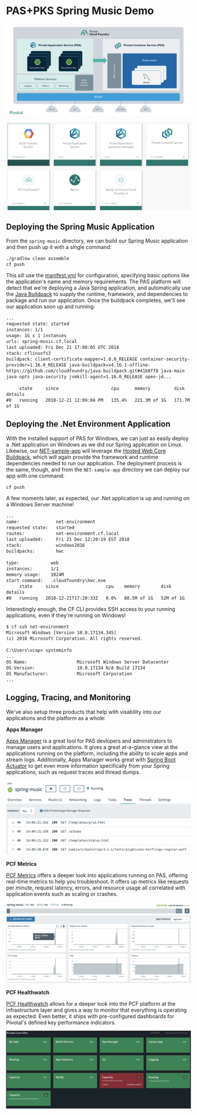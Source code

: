 PAS+PKS Spring Music Demo
===

![Architecture of our demo](img/arch.png)

![Installed components on Ops Manager](img/opsman.png)

Deploying the Spring Music Application
---
From the `spring-music` directory, we can build our Spring Music application and then push up it with a single command:

```
./gradlew clean assemble
cf push
```

This sill use the [manifest.yml](spring-music/manifest.yml) for configuration, specifying basic options like the application's name and memory requirements. The PAS platform will detect that we're deploying a Java Spring application, and automatically use the [Java Buildpack](https://github.com/cloudfoundry/java-buildpack) to supply the runtime, framework, and dependencies to package and run our application. Once the buildpack completes, we'll see our application soon up and running:

```
...
requested state: started
instances: 1/1
usage: 1G x 1 instances
urls: spring-music.cf.local
last uploaded: Fri Dec 21 17:08:05 UTC 2018
stack: cflinuxfs3
buildpack: client-certificate-mapper=1.8.0_RELEASE container-security-provider=1.16.0_RELEASE java-buildpack=v4.16.1-offline-https://github.com/cloudfoundry/java-buildpack.git#41b8ff8 java-main java-opts java-security jvmkill-agent=1.16.0_RELEASE open-jd...

     state     since                    cpu      memory         disk           details
#0   running   2018-12-21 12:09:04 PM   135.4%   221.3M of 1G   171.7M of 1G
```

Deploying the .Net Environment Application
---
With the installed support of PAS for Windows, we can just as easily deploy a .Net application on Windows as we did our Spring application on Linux. Likewise, our [NET-sample-app](NET-sample-app) will leverage the [Hosted Web Core Buildpack](https://docs.cloudfoundry.org/buildpacks/hwc/index.html), which will again provide the framework and runtime dependencies needed to run our application. The deployment process is the same, though, and from the `NET-sample-app` directory we can deploy our app with one command:

```
cf push
```

A few moments later, as espected, our .Net application is up and running on a Windows Server machine!

```
...
name:              net-environment
requested state:   started
routes:            net-environment.cf.local
last uploaded:     Fri 21 Dec 12:20:19 EST 2018
stack:             windows2016
buildpacks:        hwc

type:            web
instances:       1/1
memory usage:    1024M
start command:   .cloudfoundry\hwc.exe
     state     since                  cpu    memory        disk        details
#0   running   2018-12-21T17:20:33Z   0.0%   88.5M of 1G   52M of 1G
```

Interestingly enough, the CF CLI provides SSH access to your running applications, even if they're running on Windows!

```
$ cf ssh net-environment
Microsoft Windows [Version 10.0.17134.345]
(c) 2018 Microsoft Corporation. All rights reserved.

C:\Users\vcap> systeminfo
...
OS Name:                   Microsoft Windows Server Datacenter
OS Version:                10.0.17134 N/A Build 17134
OS Manufacturer:           Microsoft Corporation
...
```

Logging, Tracing, and Monitoring
---
We've also setup three products that help with visability into our applications and the platform as a whole:

**Apps Manager**

[Apps Manager](https://docs.pivotal.io/pivotalcf/2-4/console/index.html) is a great tool for PAS devlopers and adminstrators to manage users and applications. It gives a great at-a-glance view at the applications running on the platform, including the ability to scale apps and stream logs. Additionally, Apps Manager works great with [Spring Boot Actuator](https://docs.spring.io/spring-boot/docs/current/reference/htmlsingle/#production-ready) to get even more information specifically from your Spring applications, such as request traces and thread dumps.

![Tacing calls made to Spring Music](img/apps-manager.png)


**PCF Metrics**

[PCF Metrics](https://pivotal.io/platform/services-marketplace/monitoring-metrics-and-logging/pcf-metrics) offers a deeper look into applications running on PAS, offering real-time metrics to help you troubleshoot. It offers up metrics like requests per minute, request latency, errors, and resource usage all correlated with application events such as scaling or crashes.

![Real-time metrics from our Spring Music application](img/metrics.png)


**PCF Healthwatch**

[PCF Healthwatch](https://docs.pivotal.io/pcf-healthwatch/1-4/index.html) allows for a deeper look into the PCF platform at the infrastructure layer and gives a way to monitor that everything is operating as expected. Even better, it ships with pre-configured dashboards for Pivotal's defined key performance indicators.

![PCF Healthwatch Dashboard](img/healthwatch.png)
